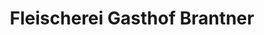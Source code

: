 ---
title: "Fleischerei Gasthof Brantner"
url: /steinakirchen-am-forst/fleischerei-gasthof-brantner/
shop: Metzgerei
---